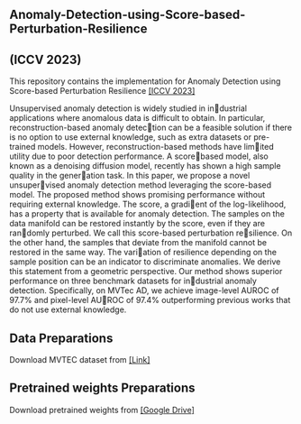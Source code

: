 ## Anomaly-Detection-using-Score-based-Perturbation-Resilience
## (ICCV 2023)

This repository contains the implementation for Anomaly Detection using Score-based Perturbation Resilience
[[ICCV 2023]](https://openaccess.thecvf.com/content/ICCV2023/papers/Shin_Anomaly_Detection_using_Score-based_Perturbation_Resilience_ICCV_2023_paper.pdf)

Unsupervised anomaly detection is widely studied in industrial applications where anomalous data is difficult to obtain. In particular, reconstruction-based anomaly detection can be a feasible solution if there is no option to use external knowledge, such as extra datasets or pre-trained models. However, reconstruction-based methods have limited utility due to poor detection performance. A scorebased model, also known as a denoising diffusion model, recently has shown a high sample quality in the generation task. In this paper, we propose a novel unsupervised anomaly detection method leveraging the score-based model. The proposed method shows promising performance without requiring external knowledge. The score, a gradient of the log-likelihood, has a property that is available for anomaly detection. The samples on the data manifold can be restored instantly by the score, even if they are randomly perturbed. We call this score-based perturbation resilience. On the other hand, the samples that deviate from the manifold cannot be restored in the same way. The variation of resilience depending on the sample position can be an indicator to discriminate anomalies. We derive this statement from a geometric perspective. Our method shows superior performance on three benchmark datasets for industrial anomaly detection. Specifically, on MVTec AD, we achieve image-level AUROC of 97.7% and pixel-level AUROC of 97.4% outperforming previous works that do not use external knowledge.

## Data Preparations
Download MVTEC dataset from [[Link]](https://www.mvtec.com/company/research/datasets/mvtec-ad)

## Pretrained weights Preparations
Download pretrained weights from [[Google Drive]](https://drive.google.com/drive/folders/1fvF1RFeOCWIraWhTUu71ZX1TX5Za8_kb?usp=drive_link)

